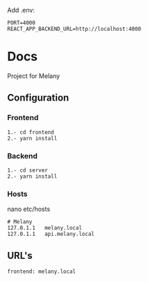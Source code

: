 Add .env:
```
PORT=4000
REACT_APP_BACKEND_URL=http://localhost:4000
```


# Docs

Project for Melany

## Configuration
### Frontend
```
1.- cd frontend
2.- yarn install
```

### Backend
```
1.- cd server
2.- yarn install
```


### Hosts

nano etc/hosts
```
# Melany
127.0.1.1	melany.local
127.0.1.1	api.melany.local
```

## URL's
```
frontend: melany.local
```